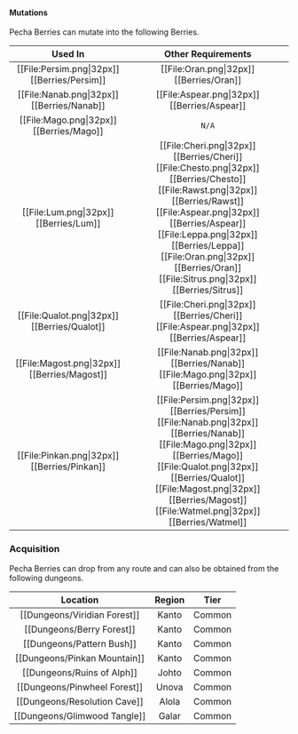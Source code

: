 #### Mutations
Pecha Berries can mutate into the following Berries.

| Used In                                       | Other Requirements |
| :---:                                         | :---: |
| [[File:Persim.png\|32px]] [[Berries/Persim]]  | [[File:Oran.png\|32px]] [[Berries/Oran]] |
| [[File:Nanab.png\|32px]] [[Berries/Nanab]]    | [[File:Aspear.png\|32px]] [[Berries/Aspear]] |
| [[File:Mago.png\|32px]] [[Berries/Mago]]      | `N/A` |
| [[File:Lum.png\|32px]] [[Berries/Lum]]        | [[File:Cheri.png\|32px]] [[Berries/Cheri]] [[File:Chesto.png\|32px]] [[Berries/Chesto]] [[File:Rawst.png\|32px]] [[Berries/Rawst]] [[File:Aspear.png\|32px]] [[Berries/Aspear]] [[File:Leppa.png\|32px]] [[Berries/Leppa]] [[File:Oran.png\|32px]] [[Berries/Oran]] [[File:Sitrus.png\|32px]] [[Berries/Sitrus]] |
| [[File:Qualot.png\|32px]] [[Berries/Qualot]]  | [[File:Cheri.png\|32px]] [[Berries/Cheri]] [[File:Aspear.png\|32px]] [[Berries/Aspear]] |
| [[File:Magost.png\|32px]] [[Berries/Magost]]  | [[File:Nanab.png\|32px]] [[Berries/Nanab]] [[File:Mago.png\|32px]] [[Berries/Mago]] |
| [[File:Pinkan.png\|32px]] [[Berries/Pinkan]]  | [[File:Persim.png\|32px]] [[Berries/Persim]] [[File:Nanab.png\|32px]] [[Berries/Nanab]] [[File:Mago.png\|32px]] [[Berries/Mago]] [[File:Qualot.png\|32px]] [[Berries/Qualot]] [[File:Magost.png\|32px]] [[Berries/Magost]] [[File:Watmel.png\|32px]] [[Berries/Watmel]] |

### Acquisition
Pecha Berries can drop from any route and can also be obtained from the following dungeons.

| Location	                    | Region | Tier	    |
| :---:                         | :---:     | :---:         |
| [[Dungeons/Viridian Forest]]	| Kanto | Common    |
| [[Dungeons/Berry Forest]]	    | Kanto | Common	|
| [[Dungeons/Pattern Bush]]	    | Kanto | Common	|
| [[Dungeons/Pinkan Mountain]]	| Kanto | Common	|
| [[Dungeons/Ruins of Alph]]    | Johto | Common	|
| [[Dungeons/Pinwheel Forest]]  | Unova | Common	|
| [[Dungeons/Resolution Cave]]  | Alola | Common	|
| [[Dungeons/Glimwood Tangle]]  | Galar | Common	|